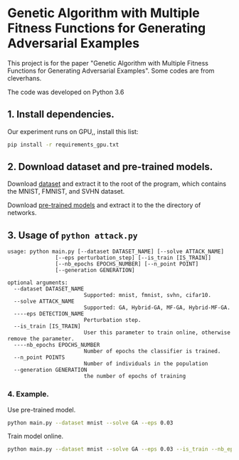 # Genetic Algorithm with Multiple Fitness Functions for Generating Adversarial Examples

This project is for the paper "Genetic Algorithm with Multiple Fitness Functions for Generating Adversarial Examples". Some codes are from cleverhans.

The code was developed on Python 3.6


## 1. Install dependencies.
Our experiment runs on GPU,, install this list:
```bash
pip install -r requirements_gpu.txt
```

## 2. Download dataset and pre-trained models.
Download [dataset](https://drive.google.com/file/d/1gyBeIpy4WzO17_7hjZKR6flP9oPhHVfU/view) 
and extract it to the root of the program, which contains the MNIST, FMNIST, and SVHN dataset.

Download [pre-trained models](https://drive.google.com/open?id=1dJSMzmsLsJBfPsvjBcsaO8tSzmwqdlQB)
and extract it to the the directory of networks. 
## 3. Usage of `python attack.py`
```
usage: python main.py [--dataset DATASET_NAME] [--solve ATTACK_NAME]
               [--eps perturbation_step] [--is_train [IS_TRAIN]]
               [--nb_epochs EPOCHS_NUMBER] [--n_point POINT]
               [--generation GENERATION]

optional arguments:
  --dataset DATASET_NAME
                        Supported: mnist, fmnist, svhn, cifar10.
  --solve ATTACK_NAME
                        Supported: GA, Hybrid-GA, MF-GA, Hybrid-MF-GA.
  ----eps DETECTION_NAME
                        Perturbation step.
  --is_train [IS_TRAIN]
                        User this parameter to train online, otherwise remove the parameter.
  ----nb_epochs EPOCHS_NUMBER
                        Number of epochs the classifier is trained.
  --n_point POINTS
                        Number of individuals in the population
  --generation GENERATION
                        the number of epochs of training
```

### 4. Example.
Use pre-trained model.
```bash
python main.py --dataset mnist --solve GA --eps 0.03
```
Train model online.
```bash
python main.py --dataset mnist --solve GA --eps 0.03 --is_train --nb_epochs 100
```

